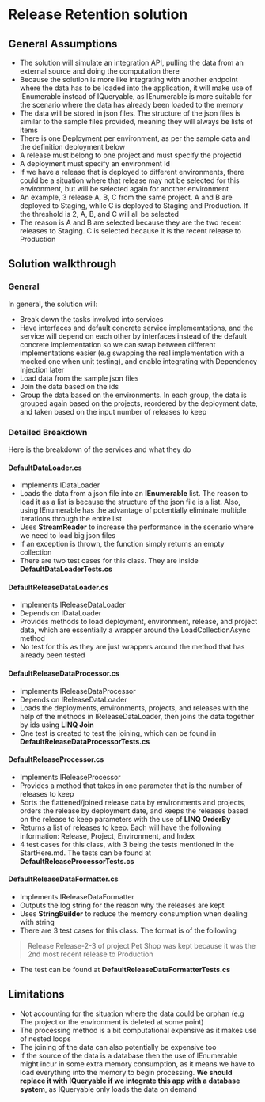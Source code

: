 # Release Retention solution

## General Assumptions
- The solution will simulate an integration API, pulling the data from an external source and doing the computation there
- Because the solution is more like integrating with another endpoint where the data has to be loaded into the application, it will make use of IEnumerable instead of IQueryable, as IEnumerable is more suitable for the scenario where the data has already been loaded to the memory
- The data will be stored in json files. The structure of the json files is similar to the sample files provided, meaning they will always be lists of items
- There is one Deployment per environment, as per the sample data and the definition deployment below
- A release must belong to one project and must specify the projectId 
- A deployment must specify an environment Id
- If we have a release that is deployed to different environments, there could be a situation where that release may not be selected for this environment, but will be selected again for another environment
- An example, 3 release A, B, C from the same project. A and B are deployed to Staging, while C is deployed to Staging and Production. If the threshold is 2, A, B, and C will all be selected
- The reason is A and B are selected because they are the two recent releases to Staging. C is selected because it is the recent release to Production

## Solution walkthrough

### General
In general, the solution will:
- Break down the tasks involved into services
- Have interfaces and default concrete service implememtations, and the service will depend on each other by interfaces instead of the default concrete implementation so we can swap between different implementations easier (e.g swapping the real implementation with a mocked one when unit testing), and enable integrating with Dependency Injection later 
- Load data from the sample json files 
- Join the data based on the ids
- Group the data based on the environments. In each group, the data is grouped again based on the projects, reordered by the deployment date, and taken based on the input number of releases to keep

### Detailed Breakdown

Here is the breakdown of the services and what they do
#### DefaultDataLoader.cs
- Implements IDataLoader
- Loads the data from a json file into an **IEnumerable** list. The reason to load it as a list is because the structure of the json file is a list. Also, using IEnumerable has the advantage of potentially eliminate multiple iterations through the entire list
- Uses **StreamReader** to increase the performance in the scenario where we need to load big json files
- If an exception is thrown, the function simply returns an empty collection
- There are two test cases for this class. They are inside **DefaultDataLoaderTests.cs**

#### DefaultReleaseDataLoader.cs
- Implements IReleaseDataLoader
- Depends on IDataLoader
- Provides methods to load deployment, environment, release, and project data, which are essentially a wrapper around the LoadCollectionAsync method
- No test for this as they are just wrappers around the method that has already been tested

#### DefaultReleaseDataProcessor.cs
- Implements IReleaseDataProcessor
- Depends on IReleaseDataLoader
- Loads the deployments, environments, projects, and releases with the help of the methods in IReleaseDataLoader, then joins the data together by ids using **LINQ Join**
- One test is created to test the joining, which can be found in **DefaultReleaseDataProcessorTests.cs**

#### DefaultReleaseProcessor.cs
- Implements IReleaseProcessor
- Provides a method that takes in one parameter that is the number of releases to keep
- Sorts the flattened/joined release data by environments and projects, orders the release by deployment date, and keeps the releases based on the release to keep parameters with the use of **LINQ OrderBy**
- Returns a list of releases to keep. Each will have the following information: Release, Project, Environment, and Index
- 4 test cases for this class, with 3 being the tests mentioned in the StartHere.md. The tests can be found at **DefaultReleaseProcessorTests.cs**

#### DefaultReleaseDataFormatter.cs
- Implements IReleaseDataFormatter
- Outputs the log string for the reason why the releases are kept
- Uses **StringBuilder** to reduce the memory consumption when dealing with string
- There are 3 test cases for this class. The format is of the following
> Release Release-2-3 of project Pet Shop was kept because it was the 2nd most recent release to Production
- The test can be found at **DefaultReleaseDataFormatterTests.cs**

## Limitations
- Not accounting for the situation where the data could be orphan (e.g The project or the environment is deleted at some point)
- The processing method is a bit computational expensive as it makes use of nested loops
- The joining of the data can also potentially be expensive too
- If the source of the data is a database then the use of IEnumerable might incur in some extra memory consumption, as it means we have to load everything into the memory to begin processing. **We should replace it with IQueryable if we integrate this app with a database system**, as IQueryable only loads the data on demand